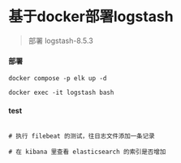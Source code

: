# 基于docker部署logstash
> 部署 logstash-8.5.3

#### 部署
```shell
docker compose -p elk up -d 

docker exec -it logstash bash

```

#### test
```shell

# 执行 filebeat 的测试，往日志文件添加一条记录

# 在 kibana 里查看 elasticsearch 的索引是否增加

```
